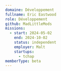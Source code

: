 ```yaml
---
domaine: Développement
fullname: Eric Eastwood
role: Développement
github: MadLittleMods
missions:
  - start: 2024-05-02
    end: 2024-10-02
    status: independent
    employer: Malt
    startups:
      - tchap
memberType: beta
---
```

